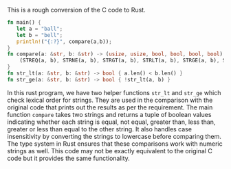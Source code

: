 This is a rough conversion of the C code to Rust. 
```rust
fn main() {
   let a = "ball";
   let b = "bell";
   println!("{:?}", compare(a,b));
}
fn compare(a: &str, b: &str) -> (usize, usize, bool, bool, bool, bool) {
    (STREQ(a, b), STRNE(a, b), STRGT(a, b), STRLT(a, b), STRGE(a, b), STRLE(a, b))
}
fn str_lt(a: &str, b: &str) -> bool { a.len() < b.len() }
fn str_ge(a: &str, b: &str) -> bool { !str_lt(a, b) }
```
In this rust program, we have two helper functions `str_lt` and `str_ge` which check lexical order for strings. They are used in the comparison with the original code that prints out the results as per the requirement. The main function `compare` takes two strings and returns a tuple of boolean values indicating whether each string is equal, not equal, greater than, less than, greater or less than equal to the other string. 
It also handles case insensitivity by converting the strings to lowercase before comparing them. 
The type system in Rust ensures that these comparisons work with numeric strings as well. 
This code may not be exactly equivalent to the original C code but it provides the same functionality.
